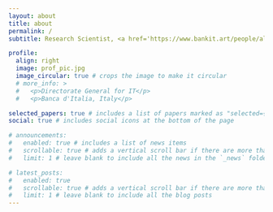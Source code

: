 ```yaml
---
layout: about
title: about
permalink: /
subtitle: Research Scientist, <a href='https://www.bankit.art/people/aldo-glielmo/index.html'>Applied Research Team</a>, Directorate General for IT, Banca d'Italia.

profile:
  align: right
  image: prof_pic.jpg
  image_circular: true # crops the image to make it circular
  # more_info: >
  #   <p>Directorate General for IT</p>
  #   <p>Banca d'Italia, Italy</p>

selected_papers: true # includes a list of papers marked as "selected={true}"
social: true # includes social icons at the bottom of the page

# announcements:
#   enabled: true # includes a list of news items
#   scrollable: true # adds a vertical scroll bar if there are more than 3 news items
#   limit: 1 # leave blank to include all the news in the `_news` folder

# latest_posts:
#   enabled: true
#   scrollable: true # adds a vertical scroll bar if there are more than 3 new posts items
#   limit: 1 # leave blank to include all the blog posts
---
```

